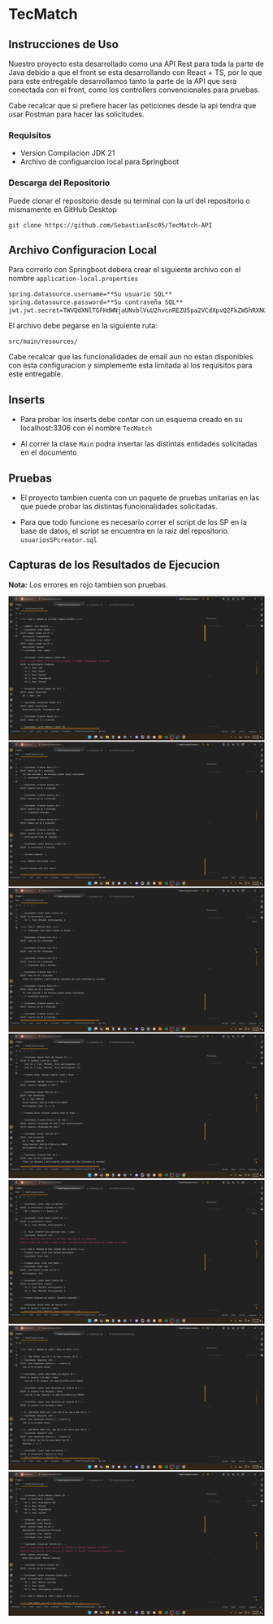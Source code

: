 # TecMatch

## Instrucciones de Uso

Nuestro proyecto esta desarrollado como una API Rest para toda la parte de Java debido a que el front se esta desarrollando con React + TS, por lo que para este entregable desarrollamos tanto la parte de la API que sera conectada con el front, como los controllers convencionales para pruebas.

Cabe recalcar que si prefiere hacer las peticiones desde la api tendra que usar Postman para hacer las solicitudes.

### Requisitos

- Version Compilacion JDK 21
- Archivo de configuarcion local para Springboot

### Descarga del Repositorio

Puede clonar el repositorio desde su terminal con la url del repositorio o mismamente en GitHub Desktop

```terminal
git clone https://github.com/SebastianEsc05/TecMatch-API
```

## Archivo Configuracion Local

Para correrlo con Springboot debera crear el siguiente archivo con el nombre `application-local.properties`

```properties
spring.datasource.username=**Su usuario SQL**
spring.datasource.password=**Su contraseña SQL**
jwt.jwt.secret=TWVQdXNlTGFHdWNjaUNvblVuU2hvcnREZU5pa2VCdXpvQ2FkZW5hRXN0b3lRdWVHb3Rlb1NpZ29Wb2xhbmRvQ2l1ZGFkRW5DaXVkYWRUdW1iYW5kb0VsQ2x1YlNob3V0T3V0UGFyYU5lbw==
```

El archivo debe pegarse en la siguiente ruta:

```path
src/main/resources/
```

Cabe recalcar que las funcionalidades de email aun no estan disponibles con esta configuracion y simplemente esta limitada al los requisitos para este entregable.

## Inserts

- Para probar los inserts debe contar con un esquema creado en su localhost:3306
  con el nombre `TecMatch`

- Al correr la clase `Main` podra insertar las distintas entidades solicitadas en el documento

## Pruebas

- El proyecto tambien cuenta con un paquete de pruebas unitarias en las que puede probar las distintas funcionalidades solicitadas.

- Para que todo funcione es necesario correr el script de los SP en la base de datos, el script se encuentra en la raiz del repositorio. `usuariosSPcreator.sql`

## Capturas de los Resultados de Ejecucion

**Nota:** Los errores en rojo tambien son pruebas.

![alt text](<Screenshot (123).png>) ![alt text](<Screenshot (129).png>) ![alt text](<Screenshot (128).png>) ![alt text](<Screenshot (127).png>) ![alt text](<Screenshot (126).png>) ![alt text](<Screenshot (125).png>) ![alt text](<Screenshot (124).png>)
